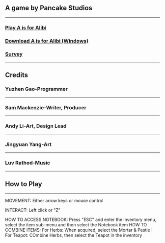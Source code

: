 
## A game by Pancake Studios
---
### [Play A is for Alibi](AisforAlibi/AisforAlibi_Web/www/index.html)

### [Download A is for Alibi (Windows)](AisforAlibi_Windows.7z)

### [Survey](https://docs.google.com/forms/d/e/1FAIpQLSfEawLXktdfxAs08lr5I0UBQtNRTaOYUhkBIDsvlFRH6zMing/viewform?usp=sf_link)
---
## Credits
### Yuzhen Gao-Programmer
---
### Sam Mackenzie-Writer, Producer
---
### Andy Li-Art, Design Lead
---
### Jingyuan Yang-Art
---
### Luv Rathod-Music
---
## How to Play
---
MOVEMENT: Either arrow keys or mouse control

INTERACT: Left click or "Z"

HOW TO ACCESS NOTEBOOK: Press "ESC" and enter the inventory menu, select the item sub-menu and then select the Notebook item
	HOW TO COMBINE ITEMS: For Herbs: When acquired, select the Mortar & Pestle | For Teapot: COmbine Herbs, then select the Teapot in the inventory
